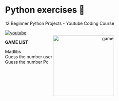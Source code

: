 <h1>Python exercises 🐍</h1>
<p>12 Beginner Python Projects - Youtube Coding Course </p>
<a href="https://www.youtube.com/watch?v=8ext9G7xspg&list=LL&index=12"><img alt="youtube" src="https://img.shields.io/badge/YouTube-FF0000?style=for-the-badge&logo=youtube&logoColor=white"></a>
<br>
<div style="display:flex">
<div align="left">
<p><b>GAME LIST</B></P>
<p>Madlibs<br>
Guess the number user<br>
Guess the number Pc<br>
</p>
</div>
<div align="right">
<img alt="game" src="https://m.media-amazon.com/images/I/61MG5AeRIaL.png" width="200" height="200" align="right">
</div>
</div>
